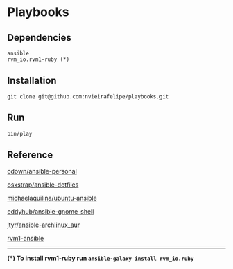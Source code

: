 # Playbooks

## Dependencies

    ansible
    rvm_io.rvm1-ruby (*)

## Installation

    git clone git@github.com:nvieirafelipe/playbooks.git

## Run

    bin/play

## Reference

[cdown/ansible-personal](https://github.com/cdown/ansible-personal)

[osxstrap/ansible-dotfiles](https://github.com/osxstrap/ansible-dotfiles)

[michaelaquilina/ubuntu-ansible](https://github.com/MichaelAquilina/ubuntu-ansible/)

[eddyhub/ansible-gnome_shell](https://github.com/eddyhub/ansible-gnome_shell)

[jtyr/ansible-archlinux_aur](https://github.com/jtyr/ansible-archlinux_aur)

[rvm1-ansible](https://github.com/rvm/rvm1-ansible)

---

__(*) To install rvm1-ruby run `ansible-galaxy install rvm_io.ruby`__
